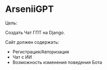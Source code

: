 # ArseniiGPT
Цель:

Создать Чат ГПТ на Django.

Сайт должен содержать:
- Регистрация/Авторизация
- Чат с ИИ
- Возможность изменения поведения Бота
